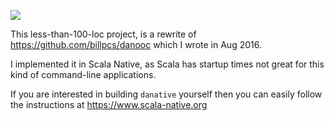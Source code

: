 
![](https://i.imgur.com/bAhI1Xp.gif)

This less-than-100-loc project, is a rewrite of https://github.com/billpcs/danooc which I wrote in Aug 2016.

I implemented it in Scala Native, as Scala has startup times not great for this kind of command-line applications.

If you are interested in building `danative` yourself then you can easily follow the instructions at https://www.scala-native.org

